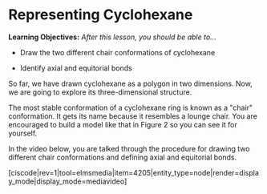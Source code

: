 # Representing Cyclohexane

**Learning Objectives:** _After this lesson, you should be able to…_

* Draw the two different chair conformations of cyclohexane

* Identify axial and equitorial bonds


So far, we have drawn cyclohexane as a polygon in two dimensions.  Now, we are going to explore its three-dimensional structure.

The most stable conformation of a cyclohexane ring is known as a "chair" conformation.  It gets its name because it resembles a lounge chair.  You are encouraged to build a model like that in Figure 2 so you can see it for yourself.

In the video below, you are talked through the procedure for drawing two different chair conformations and defining axial and equitorial bonds.

[ciscode|rev=1|tool=elmsmedia|item=4205|entity_type=node|render=display_mode|display_mode=mediavideo]